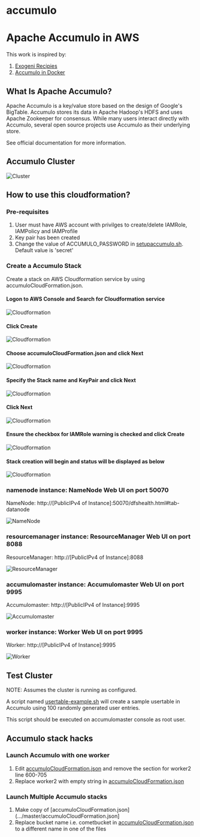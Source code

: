# accumulo
# Apache Accumulo in AWS
This work is inspired by: 
1. [Exogeni Recipies](https://github.com/RENCI-NRIG/exogeni-recipes/blob/master/accumulo/accumulo_exogeni_postboot.sh)
2. [Accumulo in Docker](https://github.com/RENCI-NRIG/accumulo)

## What Is Apache Accumulo?
Apache Accumulo is a key/value store based on the design of Google's BigTable. Accumulo stores its data in Apache Hadoop's HDFS and uses Apache Zookeeper for consensus. While many users interact directly with Accumulo, several open source projects use Accumulo as their underlying store.

See official documentation for more information.

## Accumulo Cluster
![Cluster](../master/images/cluster.png)

## How to use this cloudformation?
### Pre-requisites
1. User must have AWS account with privilges to create/delete IAMRole, IAMPolicy and IAMProfile
2. Key pair has been created
3. Change the value of ACCUMULO_PASSWORD in [setupaccumulo.sh](../master/config/setupaccumulo.sh). Default value is 'secret'
### Create a Accumulo Stack
Create a stack on AWS Cloudformation service by using accumuloCloudFormation.json. 
#### Logon to AWS Console and Search for Cloudformation service
![Cloudformation](../master/images/aws1.png)
#### Click Create 
![Cloudformation](../master/images/aws2.png)
#### Choose accumuloCloudFormation.json and click Next
![Cloudformation](../master/images/aws3.png)
#### Specify the Stack name and KeyPair and click Next
![Cloudformation](../master/images/aws4.png)
#### Click Next
![Cloudformation](../master/images/aws5.png)
#### Ensure the checkbox for IAMRole warning is checked and click Create
![Cloudformation](../master/images/aws6.png)
#### Stack creation will begin and status will be displayed as below
![Cloudformation](../master/images/aws7.png)

### namenode instance: NameNode Web UI on port 50070

NameNode: http://[PublicIPv4 of Instance]:50070/dfshealth.html#tab-datanode

![NameNode](../master/images/namenode.png)

### resourcemanager instance: ResourceManager Web UI on port 8088

ResourceManager: http://[PublicIPv4 of Instance]:8088

![ResourceManager](../master/images/resourcemanager.png)

### accumulomaster instance: Accumulomaster Web UI on port 9995

Accumulomaster: http://[PublicIPv4 of Instance]:9995

![Accumulomaster](../master/images/accumulomaster.png)

### worker instance: Worker Web UI on port 9995

Worker: http://[PublicIPv4 of Instance]:9995

![Worker](../master/images/worker1.png)

## Test Cluster
NOTE: Assumes the cluster is running as configured.

A script named [usertable-example.sh](../master/test/usertable-example.sh) will create a sample usertable in Accumulo using 100 randomly generated user entries. 

This script should be executed on accumulomaster console as root user.

## Accumulo stack hacks
### Launch Accumulo with one worker
1. Edit [accumuloCloudFormation.json](../master/accumuloCloudFormation.json) and remove the section for worker2 line 600-705
2. Replace worker2 with empty string in [accumuloCloudFormation.json](../master/accumuloCloudFormation.json)
### Launch Multiple Accumulo stacks
1. Make copy of [accumuloCloudFormation.json](.../master/accumuloCloudFormation.json]
2. Replace bucket name i.e. cometbucket in [accumuloCloudFormation.json](../master/accumuloCloudFormation.json) to a different name in one of the files



